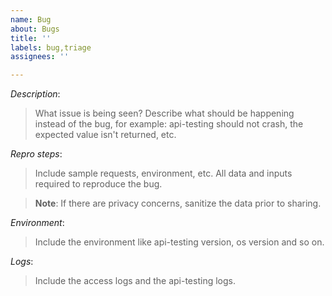 ```yaml
---
name: Bug
about: Bugs
title: ''
labels: bug,triage
assignees: ''

---
```


*Description*:
>What issue is being seen? Describe what should be happening instead of
the bug, for example: api-testing should not crash, the expected value isn't
returned, etc.

*Repro steps*:
> Include sample requests, environment, etc. All data and inputs
required to reproduce the bug.

>**Note**: If there are privacy concerns, sanitize the data prior to
sharing.

*Environment*:
>Include the environment like api-testing version, os version and so on.

*Logs*:
>Include the access logs and the api-testing logs.
> 
